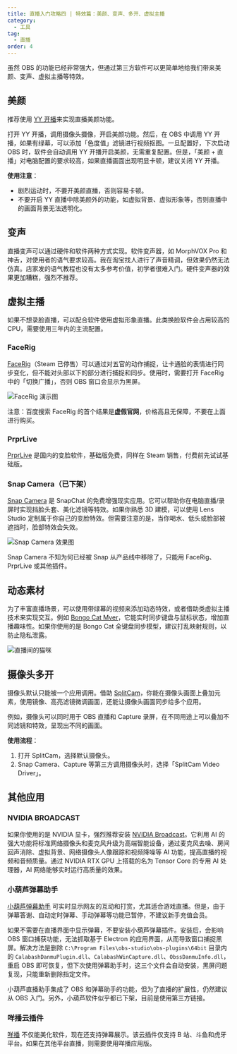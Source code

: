 ```yaml
---
title: 直播入门攻略四 | 特效篇：美颜、变声、多开、虚拟主播
category:
  - 工具
tag:
  - 直播
order: 4
---
```


虽然 OBS 的功能已经非常强大，但通过第三方软件可以更简单地给我们带来美颜、变声、虚拟主播等特效。

## 美颜

推荐使用 [YY 开播](https://v.yy.com/)来实现直播美颜功能。

打开 YY 开播，调用摄像头摄像，开启美颜功能。然后，在 OBS 中调用 YY 开播，如果有绿幕，可以添加「色度值」滤镜进行视频抠图。一旦配置好，下次启动 OBS 时，软件会自动调用 YY 开播开启美颜，无需重复配置。但是，「美颜 + 直播」对电脑配置的要求较高，如果直播画面出现明显卡顿，建议关闭 YY 开播。

**使用注意**：

- 剧烈运动时，不要开美颜直播，否则容易卡顿。
- 不要开启 YY 直播中除美颜外的功能，如虚拟背景、虚拟形象等，否则直播中的画面背景无法透明化。

## 变声

直播变声可以通过硬件和软件两种方式实现。软件变声器，如 MorphVOX Pro 和神舌，对使用者的语气要求较高。我在淘宝找人进行了声音精调，但效果仍然无法仿真。店家发的语气教程也没有太多参考价值，初学者很难入门。硬件变声器的效果更加糟糕，强烈不推荐。

## 虚拟主播

如果不想录脸直播，可以配合软件使用虚拟形象直播。此类换脸软件会占用较高的 CPU，需要使用三年内的主流配置。

### FaceRig

[FaceRig](https://store.steampowered.com/app/274920/FaceRig/)（Steam 已停售）可以通过对五官的动作捕捉，让卡通脸的表情进行同步变化，但不能对头部以下的部分进行捕捉和同步。使用时，需要打开 FaceRig 中的「切换广播」，否则 OBS 窗口会显示为黑屏。

![FaceRig 演示图](https://img.newzone.top/20210329092154.gif?imageMogr2/format/webp "FaceRig 演示图")

注意：百度搜索 FaceRig 的首个结果是**虚假官网**，价格高且无保障，不要在上面进行购买。

### PrprLive

[PrprLive](https://store.steampowered.com/app/1279610/PrprLive/) 是国内的变脸软件，基础版免费，同样在 Steam 销售，付费前先试试基础版。

### Snap Camera（已下架）

[Snap Camera](https://snapcamera.snapchat.com/) 是 SnapChat 的免费增强现实应用。它可以帮助你在电脑直播/录屏时实现挡脸头套、美化滤镜等特效。如果你熟悉 3D 建模，可以使用 Lens Studio 定制属于你自己的变脸特效。但需要注意的是，当你喝水、低头或脸部被遮挡时，脸部特效会失效。

![Snap Camera 效果图](https://img.newzone.top/SnapCamera.gif?imageMogr2/format/webp "Snap Camera 效果图")

Snap Camera 不知为何已经被 Snap 从产品线中移除了，只能用 FaceRig、PrprLive 或其他插件。

## 动态素材

为了丰富直播场景，可以使用带绿幕的视频来添加动态特效，或者借助类虚拟主播技术来实现交互。例如 [Bongo Cat Mver](https://d.appinn.com/bongo-cat-mver/)，它能实时同步键盘与鼠标状态，增加直播趣味性。如果你使用的是 Bongo Cat 全键盘同步模型，建议打乱映射规则，以防止隐私泄露。

![直播间的猫咪](https://img.newzone.top/2022-06-30-08-29-40.png "直播间的猫咪")

## 摄像头多开

摄像头默认只能被一个应用调用。借助 [SplitCam](https://splitcam.com/)，你能在摄像头画面上叠加元素，使用镜像、高亮滤镜微调画面，还能让摄像头画面同步给多个应用。

例如，摄像头可以同时用于 OBS 直播和 Capture 录屏，在不同用途上可以叠加不同滤镜和特效，呈现出不同的画面。

**使用流程**：

1. 打开 SplitCam，选择默认摄像头。
2. Snap Camera、Capture 等第三方调用摄像头时，选择「SplitCam Video Driver」。

## 其他应用

### NVIDIA BROADCAST

如果你使用的是 NVIDIA 显卡，强烈推荐安装 [NVIDIA Broadcast](https://www.nvidia.cn/geforce/guides/broadcast-app-setup-guide/)。它利用 AI 的强大功能将标准网络摄像头和麦克风升级为高端智能设备，通过麦克风去噪、房间回声消除、虚拟背景、网络摄像头人像跟踪和视频降噪等 AI 功能，提高直播的视频和音频质量。通过 NVIDIA RTX GPU 上搭载的名为 Tensor Core 的专用 AI 处理器，AI 网络能够实时运行高质量的效果。

### 小葫芦弹幕助手

[小葫芦弹幕助手](https://www.obsworks.com/danmupro/) 可实时显示网友的互动和打赏，尤其适合游戏直播。但是，由于弹幕答谢、自动定时弹幕、手动弹幕等功能已暂停，不建议新手充值会员。

如果不需要在直播界面中显示弹幕，不要安装小葫芦弹幕插件。安装后，会影响 OBS 窗口捕获功能，无法抓取基于 Electron 的应用界面，从而导致窗口捕捉黑屏。解决方法是删除 `C:\Program Files\obs-studio\obs-plugins\64bit` 目录内的 `CalabashDanmuPlugin.dll`、`CalabashWinCapture.dll`、`ObssDanmuInfo.dll`，重启 OBS 即可恢复，但下次使用弹幕助手时，这三个文件会自动安装，黑屏问题复现，只能重新删除指定文件。

小葫芦直播助手集成了 OBS 和弹幕助手的功能，但为了直播的扩展性，仍然建议从 OBS 入门。另外，小葫芦软件似乎都已下架，目前是使用第三方链接。

### 咩播云插件

[咩播](https://yun.miebo.cn/) 不仅能美化软件，现在还支持弹幕展示。该云插件仅支持 B 站、斗鱼和虎牙平台。如果在其他平台直播，则需要使用咩播应用版。
